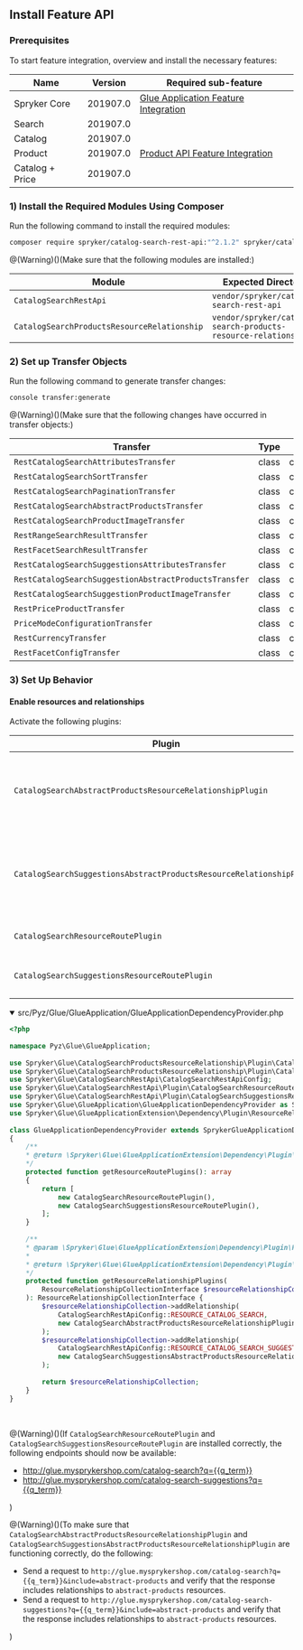 ## Install Feature API
### Prerequisites
To start feature integration, overview and install the necessary features:

| Name | Version | Required sub-feature |
| --- | --- | --- |
| Spryker Core | 201907.0 | [Glue Application Feature Integration](https://documentation.spryker.com/v3/docs/glue-application-feature-integration-201907) |
| Search | 201907.0 |  |
| Catalog | 201907.0 |  |
| Product | 201907.0 | [Product API Feature Integration](https://documentation.spryker.com/v3/docs/products-feature-integration-201907) |
| Catalog + Price | 201907.0 |  |

### 1) Install the Required Modules Using Composer
Run the following command to install the required modules:

```bash
composer require spryker/catalog-search-rest-api:"^2.1.2" spryker/catalog-search-products-resource-relationship:"^1.1.0" --update-with-dependencies
```

@(Warning)()(Make sure that the following modules are installed:)

| Module | Expected Directory |
| --- | --- |
| `CatalogSearchRestApi` | `vendor/spryker/catalog-search-rest-api` |
| `CatalogSearchProductsResourceRelationship` | `vendor/spryker/catalog-search-products-resource-relationship` |

### 2) Set up Transfer Objects
Run the following command to generate transfer changes:

```bash
console transfer:generate
```

@(Warning)()(Make sure that the following changes have occurred in transfer objects:)

| Transfer | Type | Event | Path |
| --- | --- | --- | --- |
| `RestCatalogSearchAttributesTransfer` | class | created | `src/Generated/Shared/Transfer/RestCatalogSearchAttributesTransfer` |
| `RestCatalogSearchSortTransfer` | class | created | `src/Generated/Shared/Transfer/RestCatalogSearchSortTransfer` |
| `RestCatalogSearchPaginationTransfer` | class | created | `src/Generated/Shared/Transfer/RestCatalogSearchPaginationTransfer` |
| `RestCatalogSearchAbstractProductsTransfer` | class | created | `src/Generated/Shared/Transfer/RestCatalogSearchAbstractProductsTransfer` |
| `RestCatalogSearchProductImageTransfer` | class | created | `src/Generated/Shared/Transfer/RestCatalogSearchProductImageTransfer` |
| `RestRangeSearchResultTransfer`| class| created | `src/Generated/Shared/Transfer/RestRangeSearchResultTransfer`|
| `RestFacetSearchResultTransfer`| class| created | `src/Generated/Shared/Transfer/RestFacetSearchResultTransfer`|
| `RestCatalogSearchSuggestionsAttributesTransfer`| class	| created | `src/Generated/Shared/Transfer/RestCatalogSearchSuggestionsAttributesTransfer` |
| `RestCatalogSearchSuggestionAbstractProductsTransfer`| class|	created | `src/Generated/Shared/Transfer/RestCatalogSearchSuggestionAbstractProductsTransfer`|
| `RestCatalogSearchSuggestionProductImageTransfer`| class| created | `src/Generated/Shared/Transfer/RestCatalogSearchSuggestionProductImageTransfer`|
| `RestPriceProductTransfer` | class | created | `src/Generated/Shared/Transfer/RestPriceProductTransfer`|
| `PriceModeConfigurationTransfer`| class | created | `src/Generated/Shared/Transfer/PriceModeConfigurationTransfer`|
| `RestCurrencyTransfer`| class| created | `src/Generated/Shared/Transfer/RestCurrencyTransfer`|
| `RestFacetConfigTransfer`| class | created | `src/Generated/Shared/Transfer/RestFacetConfigTransfer`|

### 3) Set Up Behavior
#### Enable resources and relationships
Activate the following plugins:

| Plugin | Specification | Prerequisites | Namespace |
| --- | --- | --- | --- |
| `CatalogSearchAbstractProductsResourceRelationshipPlugin` | Adds the `abstract-products` resource relationship to search results. | None | `Spryker\Glue\CatalogSearchProductsResourceRelationship\Plugin` |
| `CatalogSearchSuggestionsAbstractProductsResourceRelationshipPlugin` | Adds the `abstract-products` resource relationship to search suggestions results. | None | `Spryker\Glue\CatalogSearchProductsResourceRelationship\Plugin` |
| `CatalogSearchResourceRoutePlugin` | Registers the `search` resource. | None | `Spryker\Glue\CatalogSearchRestApi\Plugin` |
| `CatalogSearchSuggestionsResourceRoutePlugin` | Registers the `search-suggestions` resource. | None | `Spryker\Glue\CatalogSearchRestApi\Plugin` |

<details open>
<summary>src/Pyz/Glue/GlueApplication/GlueApplicationDependencyProvider.php</summary>
    
```php
<?php
 
namespace Pyz\Glue\GlueApplication;
 
use Spryker\Glue\CatalogSearchProductsResourceRelationship\Plugin\CatalogSearchAbstractProductsResourceRelationshipPlugin;
use Spryker\Glue\CatalogSearchProductsResourceRelationship\Plugin\CatalogSearchSuggestionsAbstractProductsResourceRelationshipPlugin;
use Spryker\Glue\CatalogSearchRestApi\CatalogSearchRestApiConfig;
use Spryker\Glue\CatalogSearchRestApi\Plugin\CatalogSearchResourceRoutePlugin;
use Spryker\Glue\CatalogSearchRestApi\Plugin\CatalogSearchSuggestionsResourceRoutePlugin;
use Spryker\Glue\GlueApplication\GlueApplicationDependencyProvider as SprykerGlueApplicationDependencyProvider;
use Spryker\Glue\GlueApplicationExtension\Dependency\Plugin\ResourceRelationshipCollectionInterface;
 
class GlueApplicationDependencyProvider extends SprykerGlueApplicationDependencyProvider
{
	/**
	* @return \Spryker\Glue\GlueApplicationExtension\Dependency\Plugin\ResourceRoutePluginInterface[]
	*/
	protected function getResourceRoutePlugins(): array
	{
		return [
			new CatalogSearchResourceRoutePlugin(),
			new CatalogSearchSuggestionsResourceRoutePlugin(),
		];
	}
 
	/**
	* @param \Spryker\Glue\GlueApplicationExtension\Dependency\Plugin\ResourceRelationshipCollectionInterface $resourceRelationshipCollection
	*
	* @return \Spryker\Glue\GlueApplicationExtension\Dependency\Plugin\ResourceRelationshipCollectionInterface
	*/
	protected function getResourceRelationshipPlugins(
		ResourceRelationshipCollectionInterface $resourceRelationshipCollection
	): ResourceRelationshipCollectionInterface {
		$resourceRelationshipCollection->addRelationship(
			CatalogSearchRestApiConfig::RESOURCE_CATALOG_SEARCH,
			new CatalogSearchAbstractProductsResourceRelationshipPlugin()
		);
		$resourceRelationshipCollection->addRelationship(
			CatalogSearchRestApiConfig::RESOURCE_CATALOG_SEARCH_SUGGESTIONS,
			new CatalogSearchSuggestionsAbstractProductsResourceRelationshipPlugin()
		);
         
		return $resourceRelationshipCollection;
	}
}
```

</br>
</details>

@(Warning)()(If `CatalogSearchResourceRoutePlugin` and `CatalogSearchSuggestionsResourceRoutePlugin` are installed correctly, the following endpoints should now be available:<ul><li>http://glue.mysprykershop.com/catalog-search?q={{q_term}}</li><li>http://glue.mysprykershop.com/catalog-search-suggestions?q={{q_term}}</li></ul>)

@(Warning)()(To make sure that `CatalogSearchAbstractProductsResourceRelationshipPlugin` and `CatalogSearchSuggestionsAbstractProductsResourceRelationshipPlugin` are functioning correctly, do the following:<ul><li>Send a request to `http://glue.mysprykershop.com/catalog-search?q={{q_term}}&include=abstract-products` and verify that the response includes relationships to `abstract-products` resources.</li><li>Send a request to `http://glue.mysprykershop.com/catalog-search-suggestions?q={{q_term}}&include=abstract-products` and verify that the response includes relationships to `abstract-products` resources.</li></ul>)

